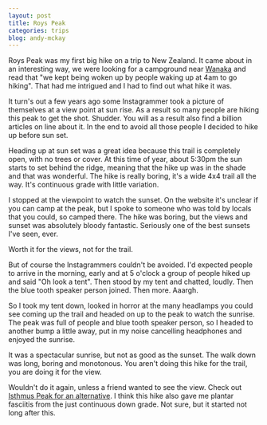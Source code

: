 ```yaml
---
layout: post
title: Roys Peak
categories: trips
blog: andy-mckay
---
```


Roys Peak was my first big hike on a trip to New Zealand. It came about in an interesting way, we were looking for a campground near [Wanaka](https://www.google.com/maps/place/W%C4%81naka,+New+Zealand/@-44.7234134,168.9779258,11z/) and read that "we kept being woken up by people waking up at 4am to go hiking". That had me intrigued and I had to find out what hike it was.

It turn's out a few years ago some Instagrammer took a picture of themselves at a view point at sun rise. As a result so many people are hiking this peak to get the shot. Shudder. You will as a result also find a billion articles on line about it. In the end to avoid all those people I decided to hike up before sun set.

Heading up at sun set was a great idea because this trail is completely open, with no trees or cover. At this time of year, about 5:30pm the sun starts to set behind the ridge, meaning that the hike up was in the shade and that was wonderful. The hike is really boring, it's a wide 4x4 trail all the way. It's continuous grade with little variation.

<div class="strava-embed-placeholder" data-embed-type="activity" data-embed-id="13734523496" data-style="standard" data-from-embed="false"></div><script src="https://strava-embeds.com/embed.js"></script>

I stopped at the viewpoint to watch the sunset. On the website it's unclear if you can camp at the peak, but I spoke to someone who was told by locals that you could, so camped there. The hike was boring, but the views and sunset was absolutely bloody fantastic. Seriously one of the best sunsets I've seen, ever.

Worth it for the views, not for the trail.

But of course the Instagrammers couldn't be avoided. I'd expected people to arrive in the morning, early and at 5 o'clock a group of people hiked up and said "Oh look a tent". Then stood by my tent and chatted, loudly. Then the blue tooth speaker person joined. Then more. Aaargh.

So I took my tent down, looked in horror at the many headlamps you could see coming up the trail and headed on up to the peak to watch the sunrise. The peak was full of people and blue tooth speaker person, so I headed to another bump a little away, put in my noise cancelling headphones and enjoyed the sunrise.

<div class="strava-embed-placeholder" data-embed-type="activity" data-embed-id="13735883572" data-style="standard" data-from-embed="false"></div><script src="https://strava-embeds.com/embed.js"></script>

It was a spectacular sunrise, but not as good as the sunset. The walk down was long, boring and monotonous. You aren't doing this hike for the trail, you are doing it for the view.

Wouldn't do it again, unless a friend wanted to see the view. Check out [Isthmus Peak for an alternative](https://www.doc.govt.nz/parks-and-recreation/places-to-go/otago/places/wanaka-area/things-to-do/isthmus-peak-and-glen-dene-ridge-tracks/). I think this hike also gave me plantar fasciitis from the just continuous down grade. Not sure, but it started not long after this.